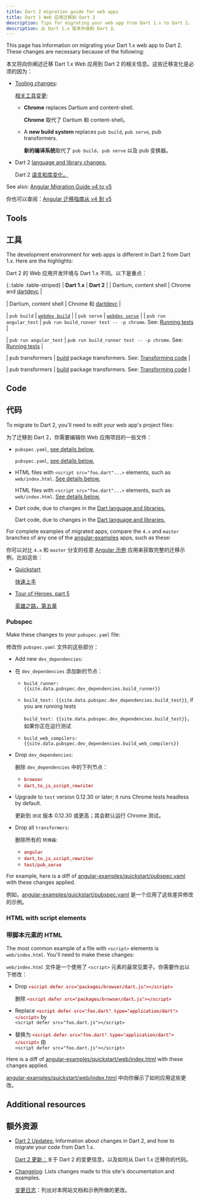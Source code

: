 ```yaml
---
title: Dart 2 migration guide for web apps
title: Dart 1 Web 应用迁移到 Dart 2
description: Tips for migrating your web app from Dart 1.x to Dart 2.
description: 从 Dart 1.x 版本升级到 Dart 2。
---
```


<style>
del { color: rgba(255,0,0,.35); }
del code { color: darkred; }
</style>

This page has information on migrating your Dart 1.x web app to Dart 2.
These changes are necessary because of the following:

本文将向你阐述迁移 Dart 1.x Web 应用到 Dart 2 的相关信息。这些迁移变化是必须的因为：

- [Tooling changes](#tools):

  [相关工具变更](#tools):

  - **Chrome** replaces Dartium and content-shell.

    **Chrome** 取代了 Dartium 和 content-shell。

  - A **new build system** replaces `pub build`, `pub serve`, pub transformers.

    **新的编译系统**取代了 `pub build`、`pub serve` 以及 pub 变换器。

- Dart 2 [language and library changes.][dart-2]

  Dart 2 [语言和库变化。][dart-2]

See also: [Angular Migration Guide v4 to v5]({{site.angulardart}}/note/migrating-to-v5)

你也可以查阅：[Angular 迁移指南从 v4 到 v5]({{site.angulardart}}/note/migrating-to-v5)

## Tools

## 工具

The development environment for web apps is different in Dart 2 from Dart 1.x.
Here are the highlights:

Dart 2 的 Web 应用开发环境与 Dart 1.x 不同。以下是重点：

{:.table .table-striped}
| **Dart 1.x** | **Dart 2** |
| Dartium, content shell | Chrome and [dartdevc][] |

| Dartium, content shell | Chrome 和 [dartdevc][] |

| `pub build` | [`webdev build`](/tools/webdev#build) |
| `pub serve` | [`webdev serve`](/tools/webdev#serve) |
| `pub run angular_test` | `pub run build_runner test -- -p chrome`. See: [Running tests][] |

| `pub run angular_test` | `pub run build_runner test -- -p chrome`. See: [Running tests][] |

| pub transformers | [build][] package transformers. See: [Transforming code][] |

| pub transformers | [build][] package transformers. See: [Transforming code][] |

## Code

## 代码

To migrate to Dart 2, you'll need to edit your web app's project files:

为了迁移到 Dart 2，你需要编辑你 Web 应用项目的一些文件：

- `pubspec.yaml`, [see details below.](#pubspec)

  `pubspec.yaml`, [see details below.](#pubspec)

- HTML files with `<script src="foo.dart"...>` elements,
  such as `web/index.html`. [See details below.](#web-index-html)

  HTML files with `<script src="foo.dart"...>` elements,
  such as `web/index.html`. [See details below.](#web-index-html)

- Dart code, due to changes in the [Dart language and libraries.][dart-2]

  Dart code, due to changes in the [Dart language and libraries.][dart-2]

For complete examples of migrated apps, compare the `4.x` and `master` branches
of any one of the [angular-examples][] apps, such as these:

你可以对比 `4.x` 和 `master` 分支的任意 [Angular 示例][angular-examples] 应用来获取完整的迁移示例，比如这些：

- [Quickstart][angular-examples/quickstart]

  [快速上手][angular-examples/quickstart]

- [Tour of Heroes, part 5][angular-examples/toh-5]

  [英雄之路，第五章][angular-examples/toh-5]

### Pubspec

Make these changes to your `pubspec.yaml` file:

修改你 `pubspec.yaml` 文件的这些部分：

- Add new `dev_dependencies`:

- 在 `dev_dependencies` 添加新的节点：

  - `build_runner: {{site.data.pubspec.dev_dependencies.build_runner}}`
  - `build_test: {{site.data.pubspec.dev_dependencies.build_test}}`, if you are running tests

    `build_test: {{site.data.pubspec.dev_dependencies.build_test}}`，如果你正在运行测试

  - `build_web_compilers: {{site.data.pubspec.dev_dependencies.build_web_compilers}}`
- Drop `dev_dependencies`:

  删除 `dev_dependencies` 中的下列节点：

  - <del>`browser`</del>
  - <del>`dart_to_js_script_rewriter`</del>
- Upgrade to `test` version 0.12.30 or later; it runs Chrome tests headless by default.

  更新到 `测试` 版本 0.12.30 或更高；其会默认运行 Chrome 测试。

- Drop all `transformers`:

  删除所有的 `转换器`:

  - <del>`angular`</del>
  - <del>`dart_to_js_script_rewriter`</del>
  - <del>`test/pub_serve`</del>

For example, here is a diff of
[angular-examples/quickstart/pubspec.yaml][]
with these changes applied.

例如，[angular-examples/quickstart/pubspec.yaml][] 是一个应用了这些差异修改的示例。

<a id="web-index-html"></a>
### HTML with script elements

### 带脚本元素的 HTML

The most common example of a file with `<script>` elements is `web/index.html`.
You'll need to make these changes:

`web/index.html` 文件是一个使用了 `<script>` 元素的最常见栗子。你需要作出以下修改：

- Drop <del>`<script defer src="packages/browser/dart.js"></script>`</del>

  删除 <del>`<script defer src="packages/browser/dart.js"></script>`</del>

- Replace <del>`<script defer src="foo.dart" type="application/dart"></script>`</del> by<br>
  `<script defer src="foo.dart.js"></script>`

- 替换为 <del>`<script defer src="foo.dart" type="application/dart"></script>`</del> 由 <br>`<script defer src="foo.dart.js"></script>`

Here is a diff of
[angular-examples/quickstart/web/index.html][]
with these changes applied.

[angular-examples/quickstart/web/index.html][] 中向你展示了如何应用这些更改。

## Additional resources

## 额外资源

- [Dart 2 Updates:][dart-2]
  Information about changes in Dart 2, and how to migrate your code from Dart 1.x.

  [Dart 2 更新：][dart-2]关于 Dart 2 的变更信息，以及如何从 Dart 1.x 迁移你的代码。

- [Changelog][Documentation changelog]:
  Lists changes made to this site's documentation and examples.

  [变更日志][Documentation changelog]：列出对本网站文档和示例所做的更改。

[angular-examples]: https://github.com/angular-examples
[angular-examples/quickstart]: https://github.com/angular-examples/quickstart/compare/4.x...master
[angular-examples/quickstart/pubspec.yaml]: https://github.com/angular-examples/quickstart/compare/4.x...master#diff-4
[angular-examples/quickstart/web/index.html]: https://github.com/angular-examples/quickstart/compare/4.x...master#diff-6
[angular-examples/toh-5]: https://github.com/angular-examples/toh-5/compare/4.x...master
[build]: https://github.com/dart-lang/build
[dart-2]: /dart-2
[dartdevc]: /tools/dartdevc
[Documentation changelog]: https://web.archive.org/web/20181003225323/https://webdev.dartlang.org/changelog
[Running tests]: {{site.angulardart}}/guide/testing/component/running-tests
[Transforming code]: https://github.com/dart-lang/build/blob/master/docs/transforming_code.md
